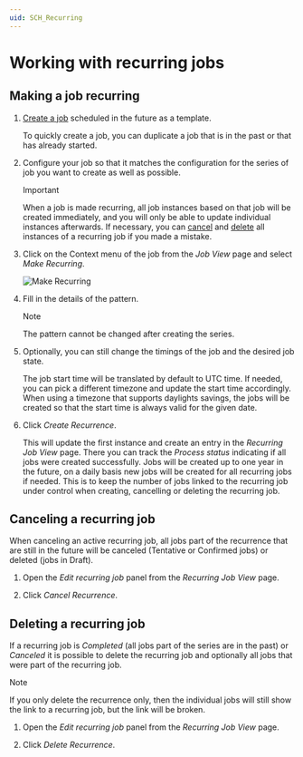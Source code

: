 ```yaml
---
uid: SCH_Recurring
---
```


# Working with recurring jobs

## Making a job recurring

1. [Create a job](xref:SCH_Create_Job) scheduled in the future as a template.

   To quickly create a job, you can duplicate a job that is in the past or that has already started.

1. Configure your job so that it matches the configuration for the series of job you want to create as well as possible.

   > [!IMPORTANT]
   > When a job is made recurring, all job instances based on that job will be created immediately, and you will only be able to update individual instances afterwards. If necessary, you can [cancel](#canceling-a-recurring-job) and [delete](#deleting-a-recurring-job) all instances of a recurring job if you made a mistake.

1. Click on the Context menu of the job from the *Job View* page and select *Make Recurring*.

   ![Make Recurring](~/solutions/images/Scheduling_Make_Recurring.png)

1. Fill in the details of the pattern.

   > [!NOTE]
   > The pattern cannot be changed after creating the series.

1. Optionally, you can still change the timings of the job and the desired job state.

   The job start time will be translated by default to UTC time. If needed, you can pick a different timezone and update the start time accordingly. When using a timezone that supports daylights savings, the jobs will be created so that the start time is always valid for the given date.

1. Click *Create Recurrence*.

   This will update the first instance and create an entry in the *Recurring Job View* page. There you can track the *Process status* indicating if all jobs were created successfully. Jobs will be created up to one year in the future, on a daily basis new jobs will be created for all recurring jobs if needed. This is to keep the number of jobs linked to the recurring job under control when creating, cancelling or deleting the recurring job.

## Canceling a recurring job

When canceling an active recurring job, all jobs part of the recurrence that are still in the future will be canceled (Tentative or Confirmed jobs) or deleted (jobs in Draft).

1. Open the *Edit recurring job* panel from the *Recurring Job View* page.

1. Click *Cancel Recurrence*.

## Deleting a recurring job

If a recurring job is *Completed* (all jobs part of the series are in the past) or *Canceled* it is possible to delete the recurring job and optionally all jobs that were part of the recurring job.

   > [!NOTE]
   > If you only delete the recurrence only, then the individual jobs will still show the link to a recurring job, but the link will be broken.

1. Open the *Edit recurring job* panel from the *Recurring Job View* page.

1. Click *Delete Recurrence*.
